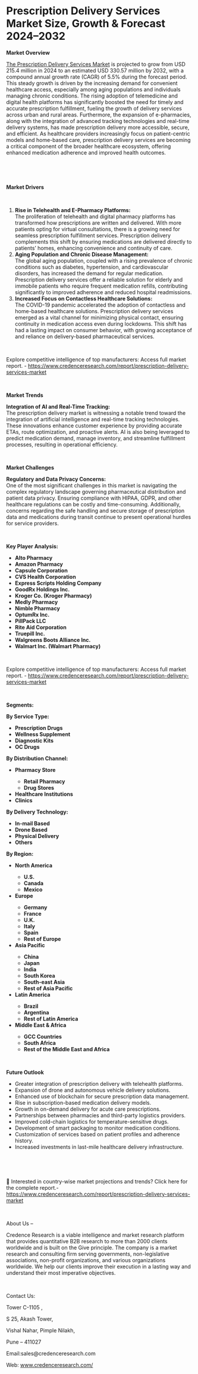 # Prescription Delivery Services Market Size, Growth & Forecast 2024–2032


<p><strong>Market Overview</strong></p>
<p><a href="https://www.credenceresearch.com/report/prescription-delivery-services-market">The Prescription Delivery Services Market</a> is projected to grow from USD 215.4 million in 2024 to an estimated USD 330.57 million by 2032, with a compound annual growth rate (CAGR) of 5.5% during the forecast period. This steady growth is driven by the increasing demand for convenient healthcare access, especially among aging populations and individuals managing chronic conditions. The rising adoption of telemedicine and digital health platforms has significantly boosted the need for timely and accurate prescription fulfillment, fueling the growth of delivery services across urban and rural areas. Furthermore, the expansion of e-pharmacies, along with the integration of advanced tracking technologies and real-time delivery systems, has made prescription delivery more accessible, secure, and efficient. As healthcare providers increasingly focus on patient-centric models and home-based care, prescription delivery services are becoming a critical component of the broader healthcare ecosystem, offering enhanced medication adherence and improved health outcomes.</p>
<p><strong>&nbsp;</strong></p>
<p><strong>&nbsp;</strong></p>
<p><strong>Market Drivers</strong></p>
<p><strong>&nbsp;</strong></p>
<ol>
<li><strong> Rise in Telehealth and E-Pharmacy Platforms:</strong><br /> The proliferation of telehealth and digital pharmacy platforms has transformed how prescriptions are written and delivered. With more patients opting for virtual consultations, there is a growing need for seamless prescription fulfillment services. Prescription delivery complements this shift by ensuring medications are delivered directly to patients&rsquo; homes, enhancing convenience and continuity of care.</li>
<li><strong> Aging Population and Chronic Disease Management:</strong><br /> The global aging population, coupled with a rising prevalence of chronic conditions such as diabetes, hypertension, and cardiovascular disorders, has increased the demand for regular medication. Prescription delivery services offer a reliable solution for elderly and immobile patients who require frequent medication refills, contributing significantly to improved adherence and reduced hospital readmissions.</li>
<li><strong> Increased Focus on Contactless Healthcare Solutions:</strong><br /> The COVID-19 pandemic accelerated the adoption of contactless and home-based healthcare solutions. Prescription delivery services emerged as a vital channel for minimizing physical contact, ensuring continuity in medication access even during lockdowns. This shift has had a lasting impact on consumer behavior, with growing acceptance of and reliance on delivery-based pharmaceutical services.</li>
</ol>
<p><strong>&nbsp;</strong></p>
<p>Explore competitive intelligence of top manufacturers: Access full market report. - <a href="https://www.credenceresearch.com/report/prescription-delivery-services-market">https://www.credenceresearch.com/report/prescription-delivery-services-market</a></p>
<p><strong>&nbsp;</strong></p>
<p><strong>Market Trends</strong></p>
<p><strong>Integration of AI and Real-Time Tracking:</strong><br data-start="2622" data-end="2625" /> The prescription delivery market is witnessing a notable trend toward the integration of artificial intelligence and real-time tracking technologies. These innovations enhance customer experience by providing accurate ETAs, route optimization, and proactive alerts. AI is also being leveraged to predict medication demand, manage inventory, and streamline fulfillment processes, resulting in operational efficiency.</p>
<p><strong>&nbsp;</strong></p>
<p><strong>Market Challenges</strong></p>
<p><strong>Regulatory and Data Privacy Concerns:</strong><br data-start="3094" data-end="3097" /> One of the most significant challenges in this market is navigating the complex regulatory landscape governing pharmaceutical distribution and patient data privacy. Ensuring compliance with HIPAA, GDPR, and other healthcare regulations can be costly and time-consuming. Additionally, concerns regarding the safe handling and secure storage of prescription data and medications during transit continue to present operational hurdles for service providers.</p>
<p><strong>&nbsp;</strong></p>
<p><strong>Key Player Analysis:</strong></p>
<ul>
<li><strong>Alto Pharmacy</strong></li>
<li><strong>Amazon Pharmacy</strong></li>
<li><strong>Capsule Corporation</strong></li>
<li><strong>CVS Health Corporation</strong></li>
<li><strong>Express Scripts Holding Company</strong></li>
<li><strong>GoodRx Holdings Inc.</strong></li>
<li><strong>Kroger Co. (Kroger Pharmacy)</strong></li>
<li><strong>Medly Pharmacy</strong></li>
<li><strong>Nimble Pharmacy</strong></li>
<li><strong>OptumRx Inc.</strong></li>
<li><strong>PillPack LLC</strong></li>
<li><strong>Rite Aid Corporation</strong></li>
<li><strong>Truepill Inc.</strong></li>
<li><strong>Walgreens Boots Alliance Inc.</strong></li>
<li><strong>Walmart Inc. (Walmart Pharmacy)</strong></li>
</ul>
<p><strong>&nbsp;</strong></p>
<p>Explore competitive intelligence of top manufacturers: Access full market report. - <a href="https://www.credenceresearch.com/report/prescription-delivery-services-market">https://www.credenceresearch.com/report/prescription-delivery-services-market</a></p>
<p><strong>&nbsp;</strong></p>
<p><strong>Segments:</strong></p>
<p><strong>By Service Type:</strong></p>
<ul>
<li><strong>Prescription Drugs</strong></li>
<li><strong>Wellness Supplement</strong></li>
<li><strong>Diagnostic Kits</strong></li>
<li><strong>OC Drugs</strong></li>
</ul>
<p><strong>By Distribution Channel:</strong></p>
<ul>
<li><strong>Pharmacy Store</strong></li>
<ul>
<li><strong>Retail Pharmacy</strong></li>
<li><strong>Drug Stores</strong></li>
</ul>
<li><strong>Healthcare Institutions</strong></li>
<li><strong>Clinics</strong></li>
</ul>
<p><strong>By Delivery Technology:</strong></p>
<ul>
<li><strong>In-mail Based</strong></li>
<li><strong>Drone Based</strong></li>
<li><strong>Physical Delivery</strong></li>
<li><strong>Others</strong></li>
</ul>
<p><strong>By Region:</strong></p>
<ul>
<li><strong>North America</strong></li>
<ul>
<li><strong>U.S.</strong></li>
<li><strong>Canada</strong></li>
<li><strong>Mexico</strong></li>
</ul>
<li><strong>Europe</strong></li>
<ul>
<li><strong>Germany</strong></li>
<li><strong>France</strong></li>
<li><strong>U.K.</strong></li>
<li><strong>Italy</strong></li>
<li><strong>Spain</strong></li>
<li><strong>Rest of Europe</strong></li>
</ul>
<li><strong>Asia Pacific</strong></li>
<ul>
<li><strong>China</strong></li>
<li><strong>Japan</strong></li>
<li><strong>India</strong></li>
<li><strong>South Korea</strong></li>
<li><strong>South-east Asia</strong></li>
<li><strong>Rest of Asia Pacific</strong></li>
</ul>
<li><strong>Latin America</strong></li>
<ul>
<li><strong>Brazil</strong></li>
<li><strong>Argentina</strong></li>
<li><strong>Rest of Latin America</strong></li>
</ul>
<li><strong>Middle East &amp; Africa</strong></li>
<ul>
<li><strong>GCC Countries</strong></li>
<li><strong>South Africa</strong></li>
<li><strong>Rest of the Middle East and Africa</strong></li>
</ul>
</ul>
<p><strong>&nbsp;</strong></p>
<p><strong>Future Outlook </strong></p>
<ul>
<li>Greater integration of prescription delivery with telehealth platforms.</li>
<li>Expansion of drone and autonomous vehicle delivery solutions.</li>
<li>Enhanced use of blockchain for secure prescription data management.</li>
<li>Rise in subscription-based medication delivery models.</li>
<li>Growth in on-demand delivery for acute care prescriptions.</li>
<li>Partnerships between pharmacies and third-party logistics providers.</li>
<li>Improved cold-chain logistics for temperature-sensitive drugs.</li>
<li>Development of smart packaging to monitor medication conditions.</li>
<li>Customization of services based on patient profiles and adherence history.</li>
<li>Increased investments in last-mile healthcare delivery infrastructure.</li>
</ul>
<p><strong>&nbsp;</strong></p>
<p><strong>&nbsp;</strong></p>
<p>📌 Interested in country-wise market projections and trends? Click here for the complete report.- <a href="https://www.credenceresearch.com/report/prescription-delivery-services-market">https://www.credenceresearch.com/report/prescription-delivery-services-market</a></p>
<p>&nbsp;</p>
<p>About Us &ndash;</p>
<p>Credence Research is a viable intelligence and market research platform that provides quantitative B2B research to more than 2000 clients worldwide and is built on the Give principle. The company is a market research and consulting firm serving governments, non-legislative associations, non-profit organizations, and various organizations worldwide. We help our clients improve their execution in a lasting way and understand their most imperative objectives.</p>
<p>&nbsp;</p>
<p>Contact Us:</p>
<p>Tower C-1105 ,</p>
<p>S 25, Akash Tower,</p>
<p>Vishal Nahar, Pimple Nilakh,</p>
<p>Pune &ndash; 411027</p>
<p>Email:sales@credenceresearch.com</p>
<p>Web: <a href="http://www.credenceresearch.com/">www.credenceresearch.com/</a></p>
